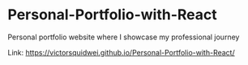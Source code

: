 # Personal-Portfolio-with-React
Personal portfolio website where I showcase my professional journey


Link: https://victorsquidwei.github.io/Personal-Portfolio-with-React/ 
